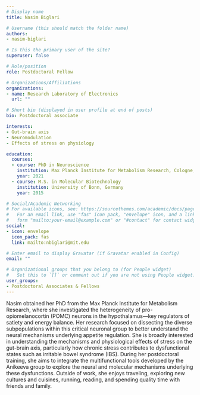 ```yaml
---
# Display name
title: Nasim Biglari

# Username (this should match the folder name)
authors:
- nasim-biglari

# Is this the primary user of the site?
superuser: false

# Role/position
role: Postdoctoral Fellow

# Organizations/Affiliations
organizations:
- name: Research Laboratory of Electronics
  url: ""

# Short bio (displayed in user profile at end of posts)
bio: Postdoctoral associate

interests:
- Gut-brain axis
- Neuromodulation
- Effects of stress on physiology

education:
  courses:
  - course: PhD in Neuroscience
    institution: Max Planck Institute for Metabolism Research, Cologne, Germany
    year: 2021
  - course: M.S. in Molecular Biotechnology
    institution: University of Bonn, Germany
    year: 2015

# Social/Academic Networking
# For available icons, see: https://sourcethemes.com/academic/docs/page-builder/#icons
#   For an email link, use "fas" icon pack, "envelope" icon, and a link in the
#   form "mailto:your-email@example.com" or "#contact" for contact widget.
social:
- icon: envelope
  icon_pack: fas
  link: mailto:nbiglari@mit.edu

# Enter email to display Gravatar (if Gravatar enabled in Config)
email: ""

# Organizational groups that you belong to (for People widget)
#   Set this to `[]` or comment out if you are not using People widget.
user_groups:
- Postdoctoral Associates & Fellows
---
```


Nasim obtained her PhD from the Max Planck Institute for Metabolism Research, where she investigated the heterogeneity of pro-opiomelanocortin (POMC) neurons in the hypothalamus—key regulators of satiety and energy balance. Her research focused on dissecting the diverse subpopulations within this critical neuronal group to better understand the neural mechanisms underlying appetite regulation.
She is broadly interested in understanding the mechanisms and physiological effects of stress on the gut-brain axis, particularly how chronic stress contributes to dysfunctional states such as irritable bowel syndrome (IBS). During her postdoctoral training, she aims to integrate the multifunctional tools developed by the Anikeeva group to explore the neural and molecular mechanisms underlying these dysfunctions.
Outside of work, she enjoys traveling, exploring new cultures and cuisines, running, reading, and spending quality time with friends and family.